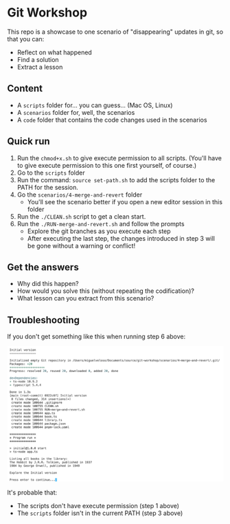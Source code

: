 # Git Workshop

This repo is a showcase to one scenario of "disappearing" updates in git, so that you can:

- Reflect on what happened
- Find a solution
- Extract a lesson

## Content

- A `scripts` folder for... you can guess... (Mac OS, Linux)
- A `scenarios` folder for, well, the scenarios
- A `code` folder that contains the code changes used in the scenarios

## Quick run

1. Run the `chmod+x.sh` to give execute permission to all scripts. (You'll have to give execute permission to this one first yourself, of course.)
2. Go to the `scripts` folder
3. Run the command: `source set-path.sh` to add the scripts folder to the PATH for the session.
4. Go the `scenarios/4-merge-and-revert` folder
   - You'll see the scenario better if you open a new editor session in this folder  
5. Run the `./CLEAN.sh` script to get a clean start.
6. Run the `./RUN-merge-and-revert.sh` and follow the prompts
   - Explore the git branches as you execute each step
   - After executing the last step, the changes introduced in step 3 will be gone without a warning or conflict!

## Get the answers

- Why did this happen?
- How would you solve this (without repeating the codification)?
- What lesson can you extract from this scenario?

## Troubleshooting

If you don't get something like this when running step 6 above:

![](images/initial-run.png)

It's probable that:

- The scripts don't have execute permission (step 1 above)
- The `scripts` folder isn't in the current PATH (step 3 above)
